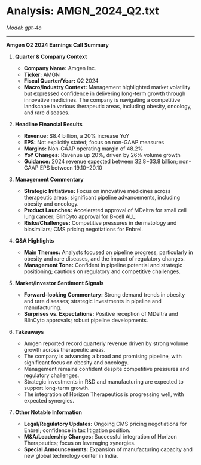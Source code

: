 # Analysis: AMGN_2024_Q2.txt

*Model: gpt-4o*

---

**Amgen Q2 2024 Earnings Call Summary**

1. **Quarter & Company Context**
   - **Company Name:** Amgen Inc.
   - **Ticker:** AMGN
   - **Fiscal Quarter/Year:** Q2 2024
   - **Macro/Industry Context:** Management highlighted market volatility but expressed confidence in delivering long-term growth through innovative medicines. The company is navigating a competitive landscape in various therapeutic areas, including obesity, oncology, and rare diseases.

2. **Headline Financial Results**
   - **Revenue:** $8.4 billion, a 20% increase YoY
   - **EPS:** Not explicitly stated; focus on non-GAAP measures
   - **Margins:** Non-GAAP operating margin of 48.2%
   - **YoY Changes:** Revenue up 20%, driven by 26% volume growth
   - **Guidance:** 2024 revenue expected between $32.8-$33.8 billion; non-GAAP EPS between $19.10-$20.10

3. **Management Commentary**
   - **Strategic Initiatives:** Focus on innovative medicines across therapeutic areas; significant pipeline advancements, including obesity and oncology.
   - **Product Launches:** Accelerated approval of MDeltra for small cell lung cancer; BlinCyto approval for B-cell ALL.
   - **Risks/Challenges:** Competitive pressures in dermatology and biosimilars; CMS pricing negotiations for Enbrel.

4. **Q&A Highlights**
   - **Main Themes:** Analysts focused on pipeline progress, particularly in obesity and rare diseases, and the impact of regulatory changes.
   - **Management Tone:** Confident in pipeline potential and strategic positioning; cautious on regulatory and competitive challenges.

5. **Market/Investor Sentiment Signals**
   - **Forward-looking Commentary:** Strong demand trends in obesity and rare diseases; strategic investments in pipeline and manufacturing.
   - **Surprises vs. Expectations:** Positive reception of MDeltra and BlinCyto approvals; robust pipeline developments.

6. **Takeaways**
   - Amgen reported record quarterly revenue driven by strong volume growth across therapeutic areas.
   - The company is advancing a broad and promising pipeline, with significant focus on obesity and oncology.
   - Management remains confident despite competitive pressures and regulatory challenges.
   - Strategic investments in R&D and manufacturing are expected to support long-term growth.
   - The integration of Horizon Therapeutics is progressing well, with expected synergies.

7. **Other Notable Information**
   - **Legal/Regulatory Updates:** Ongoing CMS pricing negotiations for Enbrel; confidence in tax litigation position.
   - **M&A/Leadership Changes:** Successful integration of Horizon Therapeutics; focus on leveraging synergies.
   - **Special Announcements:** Expansion of manufacturing capacity and new global technology center in India.